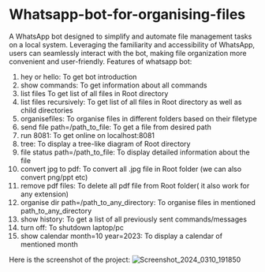 # Whatsapp-bot-for-organising-files
A WhatsApp bot designed to simplify and automate file management tasks on a local system. Leveraging the familiarity and accessibility of WhatsApp, users can seamlessly interact with the bot, making file organization more convenient and user-friendly.
Features of whatsapp bot:
1. hey or hello:
To get bot introduction
2. show commands:
To get information about all commands
3. list files
To get list of all files in Root directory
4. list files recursively:
To get list of all files in Root directory as well as child directories
5. organisefiles:
To organise files in different folders based on their filetype
6. send file path=/path_to_file:
To get a file from desired path
7. run 8081:
To get online on localhost:8081
8. tree:
To display a tree-like diagram of Root directory
9. file status path=/path_to_file:
To display detailed information about the file
10. convert jpg to pdf:
To convert all .jpg file in Root folder (we can also convert png/ppt etc)
11. remove pdf files:
To delete all pdf file from Root folder( it also work for any extension)
12. organise dir path=/path_to_any_directory:
To organise files in mentioned path_to_any_directory
13. show history:
To get a list of all previously sent commands/messages
14. turn off:
To shutdown laptop/pc
15. show calendar month=10 year=2023:
To display a calendar of mentioned month

Here is the screenshot of the project:
![Screenshot_2024_0310_191850](https://github.com/rahulrawatgujjar/Whatsapp-bot-for-organising-files/assets/95250565/dded7da3-9875-40ef-bd10-475889c6a146)

